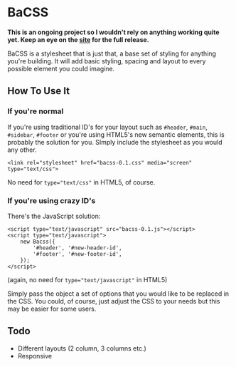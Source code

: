 # BaCSS

<strong>This is an ongoing project so I wouldn't rely on anything working quite yet. Keep an eye on the [site](http://bacss.sambowler.com) for the full release.</strong>

BaCSS is a stylesheet that is just that, a base set of styling for anything you're building. It will add basic styling, spacing and layout to every possible element you could imagine.

## How To Use It

### If you're normal

If you're using traditional ID's for your layout such as <code>#header</code>, <code>#main</code>, <code>#sidebar</code>, <code>#footer</code> or you're using HTML5's new semantic elements, this is probably the solution for you. SImply include the stylesheet as you would any other.

    <link rel="stylesheet" href="bacss-0.1.css" media="screen" type="text/css">

No need for <code>type="text/css"</code> in HTML5, of course.

### If you're using crazy ID's

There's the JavaScript solution:

    <script type="text/javascript" src="bacss-0.1.js"></script>
    <script type="text/javascript">
        new Bacss({
            '#header', '#new-header-id',
            '#footer', '#new-footer-id',
        });
    </script>
    
(again, no need for <code>type="text/javascript"</code> in HTML5)
    
Simply pass the object a set of options that you would like to be replaced in the CSS. You could, of course, just adjust the CSS to your needs but this may be easier for some users.

## Todo

- Different layouts (2 column, 3 columns etc.)
- Responsive